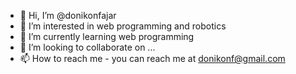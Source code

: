 - 👋 Hi, I’m @donikonfajar
- 👀 I’m interested in web programming and robotics
- 🌱 I’m currently learning web programming
- 💞️ I’m looking to collaborate on ...
- 📫 How to reach me - you can reach me at donikonf@gmail.com

<!---
donikonfajar/donikonfajar is a ✨ special ✨ repository because its `README.md` (this file) appears on your GitHub profile.
You can click the Preview link to take a look at your changes.
--->
